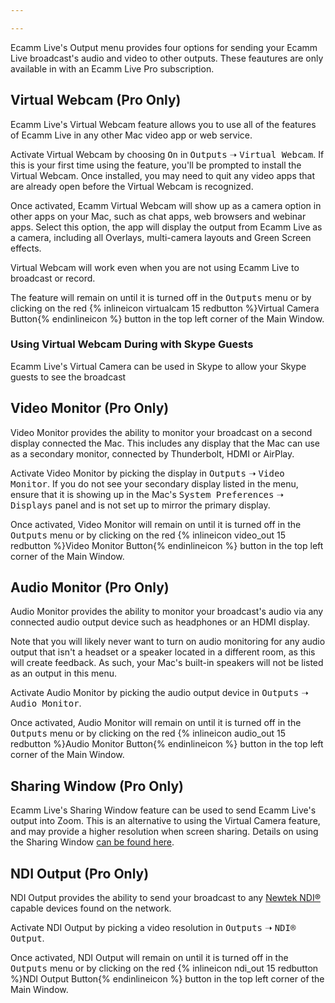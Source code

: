 ```yaml
---

---
```


Ecamm Live's Output menu provides four options for sending your Ecamm Live broadcast's audio and video to other outputs. These feautures are only available in with an Ecamm Live Pro subscription.

## Virtual Webcam (Pro Only)

Ecamm Live's Virtual Webcam feature allows you to use all of the features of Ecamm Live in any other Mac video app or web service. 

Activate Virtual Webcam by choosing <samp>On</samp> in <samp>Outputs</samp> ➝ <samp>Virtual Webcam</samp>. If this is your first time using the feature, you'll be prompted to install the Virtual Webcam. Once installed, you may need to quit any video apps that are already open before the Virtual Webcam is recognized.

Once activated, Ecamm Virtual Webcam will show up as a camera option in other apps on your Mac, such as chat apps, web browsers and webinar apps. Select this option, the app will display the output from Ecamm Live as a camera, including all Overlays, multi-camera layouts and Green Screen effects.

Virtual Webcam will work even when you are not using Ecamm Live to broadcast or record.

The feature will remain on until it is turned off in the <samp>Outputs</samp> menu or by clicking on the red {% inlineicon virtualcam 15 redbutton %}Virtual Camera Button{% endinlineicon %} button in the top left corner of the Main Window.

### Using Virtual Webcam During with Skype Guests

Ecamm Live's Virtual Camera can be used in Skype to allow your Skype guests to see the broadcast 

## Video Monitor (Pro Only)

Video Monitor provides the ability to monitor your broadcast on a second display connected the Mac. This includes any display that the Mac can use as a secondary monitor, connected by Thunderbolt, HDMI or AirPlay.

Activate Video Monitor by picking the display in <samp>Outputs</samp> ➝ <samp>Video Monitor</samp>. If you do not see your secondary display listed in the menu, ensure that it is showing up in the Mac's <samp>System Preferences</samp> ➝ <samp>Displays</samp> panel and is not set up to mirror the primary display.

Once activated, Video Monitor will remain on until it is turned off in the <samp>Outputs</samp> menu or by clicking on the red {% inlineicon video_out 15 redbutton %}Video Monitor Button{% endinlineicon %} button in the top left corner of the Main Window.

## Audio Monitor (Pro Only)

Audio Monitor provides the ability to monitor your broadcast's audio via any connected audio output device such as headphones or an HDMI display. 

Note that you will likely never want to turn on audio monitoring for any audio output that isn't a headset or a speaker located in a different room, as this will create feedback. As such, your Mac's built-in speakers will not be listed as an output in this menu.

Activate Audio Monitor by picking the audio output device in <samp>Outputs</samp> ➝ <samp>Audio Monitor</samp>.

Once activated, Audio Monitor will remain on until it is turned off in the <samp>Outputs</samp> menu or by clicking on the red {% inlineicon audio_out 15 redbutton %}Audio Monitor Button{% endinlineicon %} button in the top left corner of the Main Window.

## Sharing Window (Pro Only)

Ecamm Live's  Sharing Window feature can be used to send Ecamm Live's output into Zoom. This is an alternative to using the Virtual Camera feature, and may provide a higher resolution when screen sharing. Details on using the Sharing Window [can be found here](http://support.ecamm.com/en/articles/4004884-ecamm-live-s-sharing-window-pro-only).


## NDI Output (Pro Only)

NDI Output provides the ability to send your broadcast to any [Newtek NDI®](https://www.newtek.com/ndi/) capable devices found on the network.

Activate NDI Output by picking a video resolution in <samp>Outputs</samp> ➝ <samp>NDI® Output</samp>.

Once activated, NDI Output will remain on until it is turned off in the <samp>Outputs</samp> menu or by clicking on the red {% inlineicon ndi_out 15 redbutton %}NDI Output Button{% endinlineicon %} button in the top left corner of the Main Window.